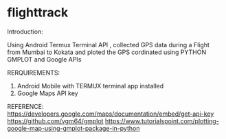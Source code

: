 # flighttrack
Introduction:

Using Android Termux Terminal API , collected GPS data during a Flight from Mumbai to Kokata and ploted the GPS cordinated using
PYTHON GMPLOT and Google APIs

RERQUIREMENTS:
1. Android Mobile with TERMUX terminal app installed
2. Google Maps API key



REFERENCE:
https://developers.google.com/maps/documentation/embed/get-api-key
https://github.com/vgm64/gmplot
https://www.tutorialspoint.com/plotting-google-map-using-gmplot-package-in-python
